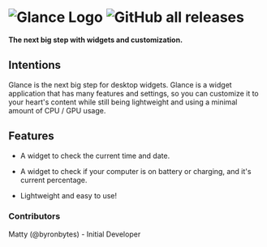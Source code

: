 # ![Glance Logo](https://user-images.githubusercontent.com/53088136/145693921-000a8b73-25ff-4ec1-b1e3-f79c9139a612.png) ![GitHub all releases](https://img.shields.io/github/downloads/LiteTools/Glance/total?style=flat-square)
**The next big step with widgets and customization.**

## Intentions
Glance is the next big step for desktop widgets.  Glance is a widget application that has many features and settings, so you can customize it to your heart's content while still being lightweight and using a minimal amount of CPU / GPU usage.

## Features
- A widget to check the current time and date.

- A widget to check if your computer is on battery or charging, and it's current percentage.

- Lightweight and easy to use!


### Contributors

Matty (@byronbytes) - Initial Developer
